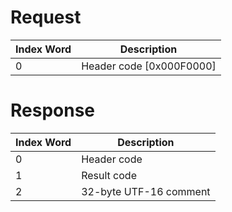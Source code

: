 # Request

| Index Word | Description                |
|------------|----------------------------|
| 0          | Header code \[0x000F0000\] |

# Response

| Index Word | Description            |
|------------|------------------------|
| 0          | Header code            |
| 1          | Result code            |
| 2          | 32-byte UTF-16 comment |